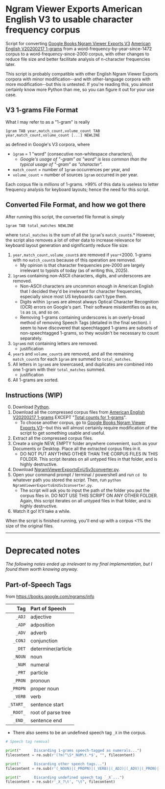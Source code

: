 # Ngram Viewer Exports American English V3 to usable character frequency corpus
Script for converting [Google Books Ngram Viewer Exports V3](https://storage.googleapis.com/books/ngrams/books/datasetsv3.html) [American English V20200217 1-grams](https://storage.googleapis.com/books/ngrams/books/20200217/eng-us/eng-us-1-ngrams_exports.html) from a word-frequency-by-year-since-1472 corpus to a word-frequency-since-2000 corpus, with other changes to reduce file size and better facilitate analysis of n-character frequencies later.

This script is probably compatible with other English Ngram Viewer Exports corpora with minor modification--and with other-language corpora with more modification--but this is untested. If you're reading this, you almost certainly know more Python than me, so you can figure it out for your use case.

## V3 1-grams File Format
What I may refer to as a "1-gram" is really
```
1gram TAB year,match_count,volume_count TAB year,match_count,volume_count [...] NEWLINE
```
as defined in Google's V3 corpora, where
- `1gram` = 1 "word" (consecutive non-whitespace characters),
	- *Google's usage of "-gram" as "word" is less common than the typical usage of "-gram" as "character".*
- `match_count` = number of `1gram` occurrences per year, and
- `volume_count` = number of sources `1gram` occurred in per year.

Each corpus file is *millions* of 1-grams. >99% of this data is useless to letter frequency analysis for keyboard layouts; hence the need for this script.

## Converted File Format, and how we got there
After running this script, the converted file format is simply
```
1gram TAB total_matches NEWLINE
```
where `total_matches` is the sum of all the `1gram`'s `match_count`s.* However, the script also removes a lot of other data to increase relevance for keyboard layout generation and significantly reduce file size:
1. `year,match_count,volume_count`s are removed if `year`<2000. 1-grams with no `match_count`s because of this operation are removed.
	- My opinion is that character frequencies pre-2000 are largely irrelevant to typists of today (as of writing this, 2025).
2. `1gram`s containing non-ASCII characters, digits, and underscores are removed.
	- Non-ASCII characters are uncommon enough in American English that I decided they'd be irrelevant for character frequencies, especially since most US keyboards can't type them.
	- Digits within `1gram`s are almost always Optical Character Recognition (OCR) errors on Google's part. Their software misidentifies `O`s as `0`s, `l`s as `1`s, and so on.
	- Removing 1-grams containing underscores is an overly-broad method of removing Speech Tags (detailed in the final section). I seem to have discovered that speechtagged 1-grams are subsets of non-speechtagged 1-grams, so they wouldn't be necessary to count separately.
3. `1gram`s not containing letters are removed.
	- justification
4. `year`s and `volume_count`s are removed, and all the remaining `match_count`s for each `1gram` are summed to `total_matches`.
5. All letters in `1gram`s are lowercased, and duplicates are combined into one 1-gram with their `total_matches` summed.
	- justification
6. All 1-grams are sorted.

## Instructions (WIP)
0. Download [Python](https://www.python.org/downloads/).
1. Download all the compressed corpus files from [American English V20200217 1-grams](https://storage.googleapis.com/books/ngrams/books/20200217/eng-us/eng-us-1-ngrams_exports.html) EXCEPT "<u>Total counts for 1-grams</u>".
	- To choose another corpus, go to [Google Books Ngram Viewer Exports V3](https://storage.googleapis.com/books/ngrams/books/datasetsv3.html)--but this will almost certainly require modification of the script to get something usable and useful.
2. Extract all the compressed corpus files.
3. Create a single NEW, EMPTY folder anywhere convenient, such as your Documents or Desktop. Place all the extracted corpus files in it.
	- DO NOT PUT ANYTHING OTHER THAN THE CORPUS FILES IN THIS FOLDER. This script iterates on all untyped files in that folder, and is highly destructive.
4. Download [NgramViewerExportsEnUSv3converter.py]().
5. Open your command prompt / terminal / powershell and run `cd ` to whatever path you stored the *script*. Then, run `python NgramViewerExportsEnUSv3converter.py`.
	- The script will ask you to input the path of the folder you put the corpus files in. DO NOT USE THIS SCRIPT ON ANY OTHER FOLDER. Again, this script iterates on all untyped files in that folder, and is highly destructive.
6. Watch it go! It'll take a while.

When the script is finished running, you'll end up with a corpus <1% the size of the original files.

---

# Deprecated notes
*The following notes ended up irrelevant to my final implementation, but I found them worth knowing anyway.*

## Part-of-Speech Tags
from https://books.google.com/ngrams/info

|       Tag | Part of Speech     |
| ---------:|:------------------ |
|    `_ADJ` | adjective          |
|    `_ADP` | adposition         |
|    `_ADV` | adverb             |
|   `_CONJ` | conjunction        |
|    `_DET` | determiner/article |
|   `_NOUN` | noun               |
|    `_NUM` | numeral            |
|    `_PRT` | particle           |
|   `_PRON` | pronoun            |
|  `_PROPN` | proper noun        |
|   `_VERB` | verb               |
| `_START_` | sentence start     |
|  `_ROOT_` | root of parse tree |
|   `_END_` | sentence end       |

- There also seems to be an undefined speech tag `_X` in the corpus.

```python
# Speech tag removal

print("      Discarding 1-grams speech-tagged as numerals...")
filecontent = re.sub(r'(?m)^\S*_NUM\t.*$', "", filecontent)

print("      Discarding other speech tags...")
filecontent = re.sub(r'(_NOUN)|(_PROPN)|(_VERB)|(_ADJ)|(_ADV)|(_PRON)|(_DET)|(_ADP)|(_CONJ)|(_PRT)\t', "\t", filecontent)

print("      Discarding undefined speech tag `_X`...")
filecontent = re.sub(r'_X_?\t', "\t", filecontent)
```
